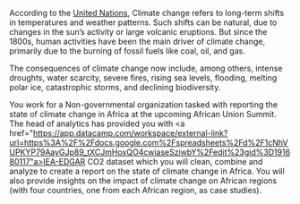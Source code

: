 According to the <a href="https://app.datacamp.com/workspace/external-link?url=https%3A%2F%2Fwww.un.org%2Fen%2Fclimatechange%2Fwhat-is-climate-change">United Nations</a>, Climate change refers to long-term shifts in temperatures and weather patterns. Such shifts can be natural, due to changes in the sun’s activity or large volcanic eruptions. But since the 1800s, human activities have been the main driver of climate change, primarily due to the burning of fossil fuels like coal, oil, and gas.

The consequences of climate change now include, among others, intense droughts, water scarcity, severe fires, rising sea levels, flooding, melting polar ice, catastrophic storms, and declining biodiversity.

You work for a Non-governmental organization tasked with reporting the state of climate change in Africa at the upcoming African Union Summit. The head of analytics has provided you with <a href="https://app.datacamp.com/workspace/external-link?url=https%3A%2F%2Fdocs.google.com%2Fspreadsheets%2Fd%2F1cNhVUPKYP79AayGJp89_tXCJmHoxQO4cwiaseSziwbY%2Fedit%23gid%3D191680117"a>IEA-EDGAR CO2 dataset</a> which you will clean, combine and analyze to create a report on the state of climate change in Africa. You will also provide insights on the impact of climate change on African regions (with four countries, one from each African region, as case studies).
 
 

